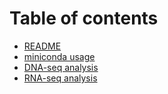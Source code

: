 # Table of contents

* [README](README.md)
* [miniconda usage](rna-seq-analysis-1.md)
* [DNA-seq analysis](dna-seq-analysis.md)
* [RNA-seq analysis](rna-seq-analysis.md)
